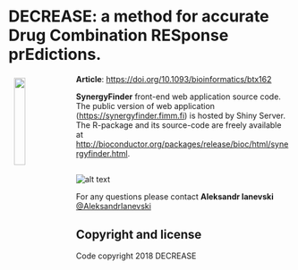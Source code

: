 # DECREASE: a method for accurate Drug Combination RESponse prEdictions.



<a href="https://synergyfinder.fimm.fi"><img style="width:20%" width = "20%" src="https://cdn.rawgit.com/IanevskiAleksandr/DECREASE/72b74b51/www/logo.png" align="left" hspace="10" vspace="6"></a>

**Article**: https://doi.org/10.1093/bioinformatics/btx162


**SynergyFinder** front-end web application source code. The public version of web application (https://synergyfinder.fimm.fi) is hosted by Shiny Server. The R-package and its source-code are freely available at http://bioconductor.org/packages/release/bioc/html/synergyfinder.html.


##


![alt text](https://cdn.rawgit.com/AleksandrIanevski/SynergyFinder/3a2b9547/Picture1.png)


For any questions please contact **Aleksandr Ianevski** [@AleksandrIanevski](aleksandr.ianevski@helsinki.fi)

## Copyright and license

Code copyright 2018 DECREASE

